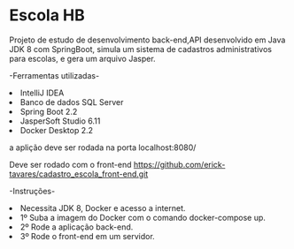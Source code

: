 # Escola HB

Projeto de estudo de desenvolvimento back-end,API desenvolvido em Java JDK 8 com SpringBoot, 
simula um sistema de cadastros administrativos para escolas, e gera um arquivo Jasper.

-Ferramentas utilizadas-

<li>IntelliJ IDEA</li>
<li>Banco de dados SQL Server</li>
<li>Spring Boot 2.2</li>
<li>JasperSoft Studio 6.11</li>
<li>Docker Desktop 2.2</li>


a aplição deve ser rodada na porta localhost:8080/

Deve ser rodado com o front-end https://github.com/erick-tavares/cadastro_escola_front-end.git

-Instruções-

<li>Necessita JDK 8, Docker e acesso a internet.</li>

<li>1º Suba a imagem do Docker com o comando docker-compose up.</li>
<li>2º Rode a aplicação back-end.</li>
<li>3º Rode o front-end em um servidor.</li>
